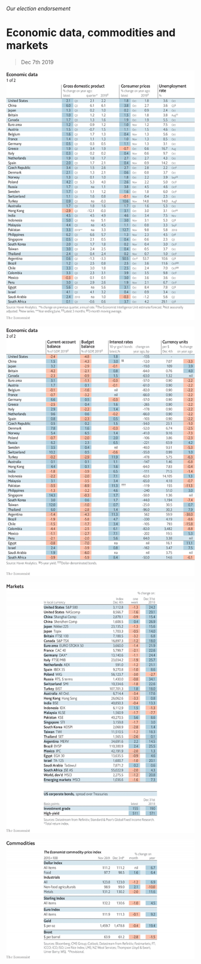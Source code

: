 ###### Our election endorsement

# Economic data, commodities and markets 

> Dec 7th 2019 

![image](images/20191207_INT101.png) 

![image](images/20191207_INT102.png) 

![image](images/20191207_INT201.png) 

![image](images/20191207_INT401.png) 

